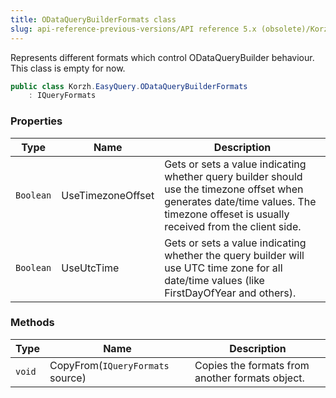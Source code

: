 ```yaml
---
title: ODataQueryBuilderFormats class
slug: api-reference-previous-versions/API reference 5.x (obsolete)/Korzh.EasyQuery namespace/odataquerybuilderformats-class
---
```



Represents different formats which control ODataQueryBuilder behaviour.  This class is empty for now.
```csharp
public class Korzh.EasyQuery.ODataQueryBuilderFormats
    : IQueryFormats

```

### Properties

| Type | Name | Description | 
| --- | --- | --- | 
| `Boolean` | UseTimezoneOffset | Gets or sets a value indicating whether query builder should use the timezone offset when generates date/time values.  The timezone offeset is usually received from the client side. | 
| `Boolean` | UseUtcTime | Gets or sets a value indicating whether the query builder will use UTC time zone for all date/time values (like FirstDayOfYear and others). | 


### Methods

| Type | Name | Description | 
| --- | --- | --- | 
| `void` | CopyFrom(`IQueryFormats` source) | Copies the formats from another formats object. |